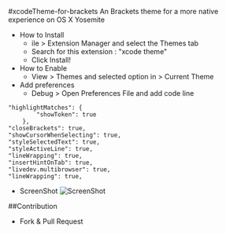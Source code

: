 #xcodeTheme-for-brackets
An Brackets theme for a more native experience on OS X Yosemite

- How to Install
  - ile > Extension Manager and select the Themes tab
  - Search for this extension : "xcode theme"
  - Click Install!
- How to Enable
  - View > Themes and selected option in > Current Theme
- Add preferences
  - Debug > Open Preferences File and add code line
```
"highlightMatches": {
        "showToken": true
    },
"closeBrackets": true,
"showCursorWhenSelecting": true,
"styleSelectedText": true,
"styleActiveLine": true,
"lineWrapping": true,
"insertHintOnTab": true,
"livedev.multibrowser": true,
"lineWrapping": true,
```
- ScreenShot
![ScreenShot](http://www.mediafire.com/convkey/ce88/v291fl7dk839vkezg.jpg)

##Contribution

 - Fork & Pull Request
